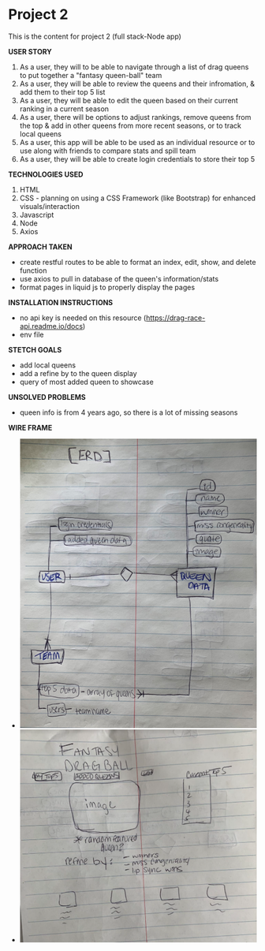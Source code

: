 # Project 2
This is the content for project 2 (full stack-Node app)

**USER STORY**
1. As a user, they will to be able to navigate through a list of drag queens to put together a "fantasy queen-ball" team
2. As a user, they will be able to review the queens and their infromation, & add them to their top 5 list
3. As a user, they will be able to edit the queen based on their current ranking in a current season
4. As a user, there will be options to adjust rankings, remove queens from the top & add in other queens from more recent seasons, or to track local queens
5. As a user, this app will be able to be used as an individual resource or to use along with friends to compare stats and spill team
6. As a user, they will be able to create login credentials to store their top 5


**TECHNOLOGIES USED**
1. HTML
2. CSS - planning on using a CSS Framework (like Bootstrap) for enhanced visuals/interaction
3. Javascript 
4. Node 
5. Axios

**APPROACH TAKEN**
- create restful routes to be able to format an index, edit, show, and delete function
- use axios to pull in database of the queen's information/stats
- format pages in liquid js to properly display the pages

**INSTALLATION INSTRUCTIONS**
- no api key is needed on this resource (https://drag-race-api.readme.io/docs)
- env file

**STETCH GOALS**
- add local queens
- add a refine by to the queen display
- query of most added queen to showcase

**UNSOLVED PROBLEMS**
- queen info is from 4 years ago, so there is a lot of missing seasons

**WIRE FRAME**
- ![ERD](images/ERD.png)
- ![page](images/index_page.png)